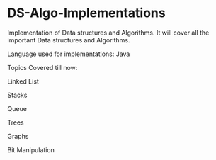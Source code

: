 # DS-Algo-Implementations
Implementation of Data structures and Algorithms. It will cover all the important Data structures and Algorithms.

Language used for implementations: Java

Topics Covered till now:

Linked List

Stacks

Queue

Trees

Graphs

Bit Manipulation

